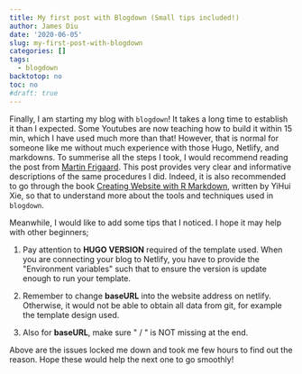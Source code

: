 ```yaml
---
title: My first post with Blogdown (Small tips included!)
author: James Diu
date: '2020-06-05'
slug: my-first-post-with-blogdown
categories: []
tags:
  - blogdown
backtotop: no
toc: no
#draft: true
---
```


<!-- toc -->

Finally, I am starting my blog with `blogdown`! It takes a long time to establish it than I expected. Some Youtubes are now teaching how to build it within 15 min, which I have used much more than that! However, that is normal for someone like me without much experience with those Hugo, Netlify, and markdowns. To summerise all the steps I took, I would recommend reading the post from [Martin Frigaard](https://www.storybench.org/how-to-build-a-website-with-blogdown-in-r/).  This post provides very clear and informative descriptions of the same procedures I did. Indeed, it is also recommended to go through the book [Creating Website with R Markdown](https://bookdown.org/yihui/blogdown/workflow.html), written by YiHui Xie, so that to understand more about the tools and techniques used in `blogdown`. 

Meanwhile, I would like to add some tips that I noticed. I hope it may help with other beginners;

1. Pay attention to **HUGO VERSION** required of the template used. When you are connecting your blog to Netlify, you have to provide the "Environment variables" such that to ensure the version is update enough to run your template.  

2. Remember to change **baseURL** into the website address on netlify. Otherwise, it would not be able to obtain all data from git, for example the template design used.

3. Also for **baseURL**, make sure " / " is NOT missing at the end.

Above are the issues locked me down and took me few hours to find out the reason. Hope these would help the next one to go smoothly!














